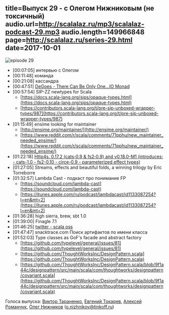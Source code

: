 title=Выпуск 29 - с Олегом Нижниковым (не токсичный)
audio.url=http://scalalaz.ru/mp3/scalalaz-podcast-29.mp3
audio.length=149966848
page=http://scalalaz.ru/series-29.html
date=2017-10-01
----
![episode 29](img/episode29.jpg)

*   [00:07:05] интервью с Олегом
*   [00:11:48] команда
*   [00:21:08] кассандра
*   [00:47:51] [DeGoes - There Can Be Only One...IO Monad](http://degoes.net/articles/only-one-io)
*   [00:57:54] SIP-ZZ newtypes for Scala
    *   [https://docs.scala-lang.org/sips/opaque-types.html](https://docs.scala-lang.org/sips/opaque-types.html)
    *   [https://contributors.scala-lang.org/t/pre-sip-unboxed-wrapper-types/987](https://contributors.scala-lang.org/t/pre-sip-unboxed-wrapper-types/987)
*   [01:15:49] ensime looking for maintainer
    *   [http://ensime.org/maintainer/](http://ensime.org/maintainer/)
    *   [https://www.reddit.com/r/scala/comments/71pphu/new_maintainer_needed_ensime/](https://www.reddit.com/r/scala/comments/71pphu/new_maintainer_needed_ensime/)
*   [01:22:18] [Http4s. 0.17.2 (cats‑0.9 & fs2‑0.9) and v0.18.0-M1 (introduces: - cats-1.0 - fs2-0.10 - circe-0.9 - parameterized effect types)](https://twitter.com/http4s/status/900764666145779712)
*   [01:27:05] Streams, effects and beautiful folds, a winning trilogy by Eric Torreborre
*   [01:32:57] Lambda Cast - подкаст про понимание FP
    *   [https://soundcloud.com/lambda-cast](https://soundcloud.com/lambda-cast)
    *   [https://itunes.apple.com/ru/podcast/lambdacast/id1133087254?l=en&mt=2](https://itunes.apple.com/ru/podcast/lambdacast/id1133087254?l=en&mt=2)
*   [01:36:28] high sierra, brew, sbt 1.0
*   [01:39:00] Finagle 7.1
*   [01:46:25] [twitter - scala oss](https://twitter.com/oss_scala)
*   [01:47:47] snacktrace.com Поиск артифактов по имени класса
*   [01:52:03] Type classes as GoF's facade and abstract factory
    *   [https://github.com/typelevel/general/issues/81](https://github.com/typelevel/general/issues/81)
    *   [https://github.com/ThoughtWorksInc/DesignPattern.scala](https://github.com/ThoughtWorksInc/DesignPattern.scala)
    *   [https://github.com/ThoughtWorksInc/DesignPattern.scala/blob/9f1a44c/designpattern/src/main/scala/com/thoughtworks/designpattern/covariant.scala](https://github.com/ThoughtWorksInc/DesignPattern.scala/blob/9f1a44c/designpattern/src/main/scala/com/thoughtworks/designpattern/covariant.scala)

Голоса выпуска: [Виктор Тараненко](https://twitter.com/viktortnk), [Евгений Токарев](http://github.com/strobe), [Алексей Романчук](http://github.com/13h3r), [Олег Нижников](https://github.com/Odomontois) ([o.nizhnikov@tinkoff.ru](mailto:o.nizhnikov@tinkoff.ru))
